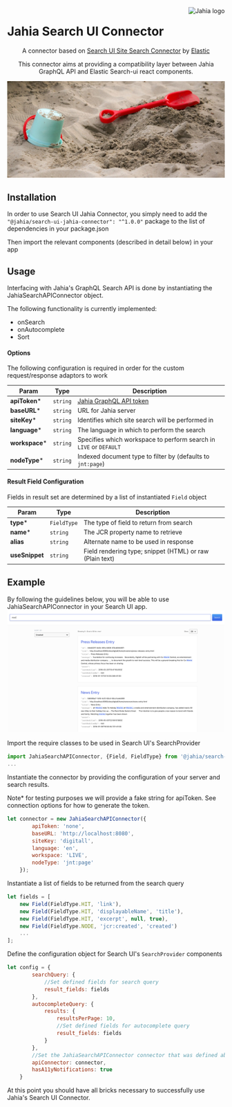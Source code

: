 <!--
    Template for Readmes, see alternatives/examples here: https://github.com/matiassingers/awesome-readme
-->
<a href="https://www.jahia.com/">
    <img src="https://www.jahia.com/files/live/sites/jahiacom/files/logo-jahia-2016.png" alt="Jahia logo" title="Jahia" align="right" height="60" />
</a>

Jahia Search UI Connector
======================

<!--
    A one-liner about the project, like a subtitle. For example: Jahia Digital Experience Manager Core
-->
<p align="center">A connector based on <a href="https://github.com/elastic/search-ui/tree/master/packages/search-ui-site-search-connector">Search UI Site Search Connector</a> by <a href="https://elastic.co">Elastic</a></p>

<!--
    A short technical description (not more than one paragraph) about the project, eventually with tech/tools/framework used.
-->
<p align="center">This connector aims at providing a compatibility layer between Jahia GraphQL API and Elastic Search-ui react components.</p>

![screenshot](./img/sandbox.jpg)

## Installation
In order to use Search UI Jahia Connector, you simply need to add the `"@jahia/search-ui-jahia-connector": "^1.0.0"` package to the list of dependencies in your package.json

Then import the relevant components (described in detail below) in your app

## Usage
Interfacing with Jahia's GraphQL Search API is done by instantiating the
JahiaSearchAPIConnector object.

The following functionality is currently implemented:
* onSearch
* onAutocomplete
* Sort

#### Options
The following configuration is required in order for the custom request/response adaptors to work

| Param     | Type                | Description                                                                                                            |
| --------- | ------------------- | ---------------------------------------------------------------------------------------------------------------------- |
| **apiToken***   | <code>string</code> | [Jahia GraphQL API token](https://academy.jahia.com/documentation/developer/dx/7.3/headless-development-with-dx/headless-react-graphql-app-tutorial#Setting_up_authorization) |
| **baseURL***   | <code>string</code> | URL for Jahia server |
| **siteKey***   | <code>string</code> | Identifies which site search will be performed in |
| **language***  | <code>string</code> | The language in which to perform the search |
| **workspace*** | <code>string</code> | Specifies which workspace to perform search in `LIVE` or `DEFAULT` |
| **nodeType***  | <code>string</code> | Indexed document type to filter by (defaults to `jnt:page`) |


#### Result Field Configuration

Fields in result set are determined by a list of instantiated `Field` object

| Param     | Type                | Description                                                                                                            |
| --------- | ------------------- | ---------------------------------------------------------------------------------------------------------------------- |
| **type***   | <code>FieldType</code> | The type of field to return from search |
| **name***  | <code>string</code> | The JCR property name to retrieve |
| **alias** | <code>string</code> | Alternate name to be used in response |
| **useSnippet**  | <code>string</code> | Field rendering type; snippet (HTML) or raw (Plain text) |

## Example

By following the guidelines below, you will be able to use JahiaSearchAPIConnector in your Search UI app.
![example_results](./img/example_results.png)

Import the require classes to be used in Search UI's SearchProvider
```javascript
import JahiaSearchAPIConnector, {Field, FieldType} from '@jahia/search-ui-jahia-connector';
...
```
Instantiate the connector by providing the configuration of your server and search results.

Note* for testing purposes we will provide a fake string for apiToken. See connection options for how to generate the token.
```javascript
let connector = new JahiaSearchAPIConnector({
        apiToken: 'none',
        baseURL: 'http://localhost:8080',
        siteKey: 'digitall',
        language: 'en',
        workspace: 'LIVE',
        nodeType: 'jnt:page'
    });
```

Instantiate a list of fields to be returned from the search query
```javascript
let fields = [
    new Field(FieldType.HIT, 'link'),
    new Field(FieldType.HIT, 'displayableName', 'title'),
    new Field(FieldType.HIT, 'excerpt', null, true),
    new Field(FieldType.NODE, 'jcr:created', 'created')
    ...
];
```
Define the configuration object for Search UI's `SearchProvider` components
```javascript
let config = {
        searchQuery: {
            //Set defined fields for search query
            result_fields: fields
        },
        autocompleteQuery: {
            results: {
                resultsPerPage: 10,
                //Set defined fields for autocomplete query
                result_fields: fields
            }
        },
        //Set the JahiaSearchAPIConnector connector that was defined above
        apiConnector: connector,
        hasA11yNotifications: true
    }
```
At this point you should have all bricks necessary to successfully use Jahia's Search UI Connector.